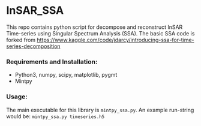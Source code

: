# InSAR_SSA
This repo contains python script for decompose and reconstruct InSAR Time-series  using Singular Spectrum Analysis (SSA). The basic SSA code is forked from https://www.kaggle.com/code/jdarcy/introducing-ssa-for-time-series-decomposition

### Requirements and Installation:
* Python3, numpy, scipy, matplotlib, pygmt
* Mintpy

### Usage: 
The main executable for this library is ```mintpy_ssa.py```.
An example run-string would be: 
```mintpy_ssa.py timeseries.h5```
